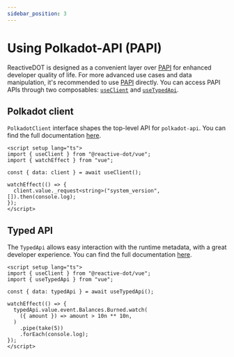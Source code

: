 ```yaml
---
sidebar_position: 3
---
```


# Using Polkadot-API (PAPI)

ReactiveDOT is designed as a convenient layer over [PAPI](https://papi.how/) for enhanced developer quality of life. For more advanced use cases and data manipulation, it's recommended to use [PAPI](https://papi.how/) directly. You can access PAPI APIs through two composables: [`useClient`](/api/vue/function/useClient) and [`useTypedApi`](/api/vue/function/useTypedApi).

## Polkadot client

`PolkadotClient` interface shapes the top-level API for `polkadot-api`. You can find the full documentation [here](https://papi.how/client).

```vue
<script setup lang="ts">
import { useClient } from "@reactive-dot/vue";
import { watchEffect } from "vue";

const { data: client } = await useClient();

watchEffect(() => {
  client.value._request<string>("system_version", []).then(console.log);
});
</script>
```

## Typed API

The `TypedApi` allows easy interaction with the runtime metadata, with a great developer experience. You can find the full documentation [here](https://papi.how/typed).

```vue
<script setup lang="ts">
import { useClient } from "@reactive-dot/vue";
import { useTypedApi } from "vue";

const { data: typedApi } = await useTypedApi();

watchEffect(() => {
  typedApi.value.event.Balances.Burned.watch(
    ({ amount }) => amount > 10n ** 10n,
  )
    .pipe(take(5))
    .forEach(console.log);
});
</script>
```
